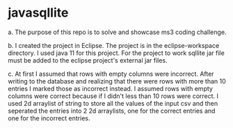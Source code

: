 # javasqllite

a. The purpose of this repo is to solve and showcase ms3 coding challenge.

b. I created the project in Eclipse. The project is in the eclipse-workspace directory. I used java 11 for this project. For the project to work sqllite jar file must be added to the eclipse project's external jar files.

c. At first I assumed that rows with empty columns were incorrect. After writing to the database and realizing that there were rows with more than 10 entries I marked those as incorrect instead. I assumed rows with empty columns were correct because if I didn't less than 10 rows were correct. I used 2d arraylist of string to store all the values of the input csv and then seperated the entries into 2 2d arraylists, one for the correct entries and one for the incorrect entries. 
